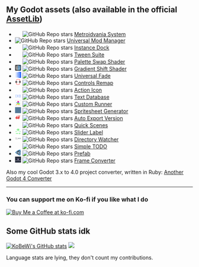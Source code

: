 ## My Godot assets (also available in the official [AssetLib](https://godotengine.org/asset-library/asset?user=KoBeWi))

- <img src="https://raw.githubusercontent.com/KoBeWi/Metroidvania-System/master/Media/Icon.png" width="16" height="16"> ![GitHub Repo stars](https://img.shields.io/github/stars/kobewi/Metroidvania-System?label=%E2%AD%90&style=plastic) [Metroidvania System](https://github.com/KoBeWi/Metroidvania-System)
- ![GitHub Repo stars](https://img.shields.io/github/stars/kobewi/Godot-Universal-Mod-Manager?label=%E2%AD%90&style=plastic) [Universal Mod Manager](https://github.com/KoBeWi/Godot-Universal-Mod-Manager)
- <img src="https://raw.githubusercontent.com/KoBeWi/Godot-Instance-Dock/master/Media/Icon.png" width="16" height="16"> ![GitHub Repo stars](https://img.shields.io/github/stars/kobewi/Godot-Instance-Dock?label=%E2%AD%90&style=plastic) [Instance Dock](https://github.com/KoBeWi/Godot-Instance-Dock)
- <img src="https://raw.githubusercontent.com/KoBeWi/Godot-Tween-Suite/master/Media/Icon.png" width="16" height="16"> ![GitHub Repo stars](https://img.shields.io/github/stars/kobewi/Godot-Tween-Suite?label=%E2%AD%90&style=plastic) [Tween Suite](https://github.com/KoBeWi/Godot-Tween-Suite)
- <img src="https://raw.githubusercontent.com/KoBeWi/Godot-Palette-Swap-Shader/master/Media/Icon.png" width="16" height="16"> ![GitHub Repo stars](https://img.shields.io/github/stars/kobewi/Godot-Palette-Swap-Shader?label=%E2%AD%90&style=plastic) [Palette Swap Shader](https://github.com/KoBeWi/Godot-Palette-Swap-Shader)
- <img src="https://raw.githubusercontent.com/KoBeWi/Godot-Gradient-Shift-Shader/master/Media/Icon.png" width="16" height="16"> ![GitHub Repo stars](https://img.shields.io/github/stars/kobewi/Godot-Gradient-Shift-Shader?label=%E2%AD%90&style=plastic) [Gradient Shift Shader](https://github.com/KoBeWi/Godot-Gradient-Shift-Shader)
- <img src="https://raw.githubusercontent.com/KoBeWi/Godot-Universal-Fade/master/Media/Icon.png" width="16" height="16"> ![GitHub Repo stars](https://img.shields.io/github/stars/kobewi/Godot-Universal-Fade?label=%E2%AD%90&style=plastic) [Universal Fade](https://github.com/KoBeWi/Godot-Universal-Fade)
- <img src="https://raw.githubusercontent.com/KoBeWi/Godot-Input-Remap/master/Media/Icon.png" width="16" height="16"> ![GitHub Repo stars](https://img.shields.io/github/stars/kobewi/Godot-Input-Remap?label=%E2%AD%90&style=plastic) [Controls Remap](https://github.com/KoBeWi/Godot-Input-Remap)
- <img src="https://raw.githubusercontent.com/KoBeWi/Godot-Action-Icon/master/Media/Icon.png" width="16" height="16"> ![GitHub Repo stars](https://img.shields.io/github/stars/kobewi/Godot-Action-Icon?label=%E2%AD%90&style=plastic) [Action Icon](https://github.com/KoBeWi/Godot-Action-Icon)
- <img src="https://raw.githubusercontent.com/KoBeWi/Godot-Text-Database/master/Media/Icon.png" width="16" height="16"> ![GitHub Repo stars](https://img.shields.io/github/stars/kobewi/Godot-Text-Database?label=%E2%AD%90&style=plastic) [Text Database](https://github.com/KoBeWi/Godot-Text-Database)
- <img src="https://raw.githubusercontent.com/KoBeWi/Godot-Custom-Runner/master/Media/Icon.png" width="16" height="16"> ![GitHub Repo stars](https://img.shields.io/github/stars/kobewi/Godot-Custom-Runner?label=%E2%AD%90&style=plastic) [Custom Runner](https://github.com/KoBeWi/Godot-Custom-Runner)
- <img src="https://raw.githubusercontent.com/KoBeWi/Godot-Spritesheet-Generator/master/Media/Icon.png" width="16" height="16"> ![GitHub Repo stars](https://img.shields.io/github/stars/kobewi/Godot-Spritesheet-Generator?label=%E2%AD%90&style=plastic) [Spritesheet Generator](https://github.com/KoBeWi/Godot-Spritesheet-Generator)
- <img src="https://raw.githubusercontent.com/KoBeWi/Godot-Auto-Export-Version/master/Media/Icon.png" width="16" height="16"> ![GitHub Repo stars](https://img.shields.io/github/stars/kobewi/Godot-Auto-Export-Version?label=%E2%AD%90&style=plastic) [Auto Export Version](https://github.com/KoBeWi/Godot-Auto-Export-Version)
- <img src="https://raw.githubusercontent.com/KoBeWi/Godot-Quick-Scenes/master/Media/Icon.png" width="16" height="16"> ![GitHub Repo stars](https://img.shields.io/github/stars/kobewi/Godot-Quick-Scenes?label=%E2%AD%90&style=plastic) [Quick Scenes](https://github.com/KoBeWi/Godot-Quick-Scenes)
- <img src="https://raw.githubusercontent.com/KoBeWi/Godot-Slider-Label/master/Media/Icon.png" width="16" height="16"> ![GitHub Repo stars](https://img.shields.io/github/stars/kobewi/Godot-Slider-Label?label=%E2%AD%90&style=plastic) [Slider Label](https://github.com/KoBeWi/Godot-Slider-Label)
- <img src="https://raw.githubusercontent.com/KoBeWi/Godot-Directory-Watcher/master/Media/Icon.png" width="16" height="16"> ![GitHub Repo stars](https://img.shields.io/github/stars/kobewi/Godot-Directory-Watcher?label=%E2%AD%90&style=plastic) [Directory Watcher](https://github.com/KoBeWi/Godot-Directory-Watcher)   
- <img src="https://raw.githubusercontent.com/KoBeWi/Godot-Simple-TODO/master/Media/Icon.png" width="16" height="16"> ![GitHub Repo stars](https://img.shields.io/github/stars/kobewi/Godot-Simple-TODO?label=%E2%AD%90&style=plastic) [Simple TODO](https://github.com/KoBeWi/Godot-Simple-TODO)
- <img src="https://raw.githubusercontent.com/KoBeWi/Godot-Prefab/master/Media/Icon.png" width="16" height="16"> ![GitHub Repo stars](https://img.shields.io/github/stars/kobewi/Godot-Prefab?label=%E2%AD%90&style=plastic) [Prefab](https://github.com/KoBeWi/Godot-Prefab)
- <img src="https://raw.githubusercontent.com/KoBeWi/Godot-Frame-Converter/master/Media/Icon.png" width="16" height="16"> ![GitHub Repo stars](https://img.shields.io/github/stars/kobewi/Godot-Frame-Converter?label=%E2%AD%90&style=plastic) [Frame Converter](https://github.com/KoBeWi/Godot-Frame-Converter)

Also my cool Godot 3.x to 4.0 project converter, written in Ruby: [Another Godot 4 Converter](https://github.com/KoBeWi/Another-Godot-4-Converter)
___
### You can support me on Ko-fi if you like what I do
<a href='https://ko-fi.com/W7W7AD4W4' target='_blank'><img height='36' style='border:0px;height:36px;' src='https://cdn.ko-fi.com/cdn/kofi1.png?v=3' border='0' alt='Buy Me a Coffee at ko-fi.com' /></a>

## Some GitHub stats idk
[![KoBeWi's GitHub stats](https://github-readme-stats.vercel.app/api?username=KoBeWi&show_icons=true&theme=tokyonight&custom_title=My%20GitHub%20stats)](https://github.com/anuraghazra/github-readme-stats)
<img height="195em" src="https://github-readme-stats.vercel.app/api/top-langs/?username=KoBeWi&theme=tokyonight&layout=compact" />

Language stats are lying, they don't count my contributions.
